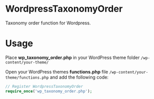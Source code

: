 WordpressTaxonomyOrder
==================

Taxonomy order function for Wordpress.

Usage
=====
Place **wp_taxonomy_order.php** in your WordPress theme folder `/wp-content/your-theme/`

Open your WordPress themes **functions.php** file  `/wp-content/your-theme/functions.php` and add the following code:

```php
// Register WordpressTaxonomyOrder
require_once('wp_taxonomy_order.php');
```